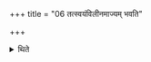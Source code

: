 +++
title = "06 तत्स्वयंविलीनमाज्यम् भवति"

+++

<details><summary>थिते</summary>

तत्स्वयंविलीनमाज्यं भवति ६
</details>
